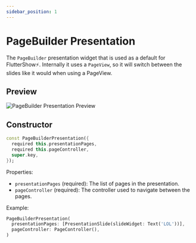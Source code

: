 ```yaml
---
sidebar_position: 1
---
```


# PageBuilder Presentation

The `PageBuilder` presentation widget that is used as a default for FlutterShow⚡️.
Internally it uses a `PageView`, so it will switch between the slides like it would when using a PageView.

## Preview

![PageBuilder Presentation Preview](./img/pagebuilder_presentation.gif)

## Constructor

```dart
const PageBuilderPresentation({
  required this.presentationPages,
  required this.pageController,
  super.key,
});
```

Properties:

- `presentationPages` (required): The list of pages in the presentation.
- `pageController` (required): The controller used to navigate between the pages.

Example:

```dart
PageBuilderPresentation(
  presentationPages: [PresentationSlide(slideWidget: Text('LOL'))],
  pageController: PageController(),
)
```
